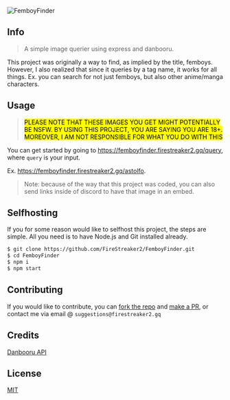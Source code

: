 ![FemboyFinder](https://socialify.git.ci/FireStreaker2/FemboyFinder/image?description=1&forks=1&issues=1&logo=https%3A%2F%2Fi.pinimg.com%2F736x%2F50%2F77%2F1f%2F50771f45b1c015cfbb8b0853ba7b8521.jpg&name=1&owner=1&pulls=1&stargazers=1&theme=Dark)

## Info
> A simple image querier using express and danbooru.

This project was originally a way to find, as implied by the title, femboys. However, I also realized that since it queries by a tag name, it works for all things. Ex. you can search for not just femboys, but also other anime/manga characters.

## Usage
> <mark>PLEASE NOTE THAT THESE IMAGES YOU GET MIGHT POTENTIALLY BE NSFW. BY USING THIS PROJECT, YOU ARE SAYING YOU ARE 18+. MOREOVER, I AM NOT RESPONSIBLE FOR WHAT YOU DO WITH THIS</mark>

You can get started by going to https://femboyfinder.firestreaker2.gq/query, where ``query`` is your input.   

Ex. https://femboyfinder.firestreaker2.gq/astolfo. 

> Note: because of the way that this project was coded, you can also send links inside of discord to have that image in an embed.

## Selfhosting
If you for some reason would like to selfhost this project, the steps are simple. All you need is to have Node.js and Git installed already.

```bash
$ git clone https://github.com/FireStreaker2/FemboyFinder.git
$ cd FemboyFinder
$ npm i
$ npm start
```

## Contributing
If you would like to contribute, you can <a href="https://github.com/FireStreaker2/FemboyFinder/fork">fork the repo</a> and <a href="https://github.com/FireStreaker2/FemboyFinder/compare">make a PR</a>, or contact me via email @ ``suggestions@firestreaker2.gq``

## Credits
<a href="https://betabooru.donmai.us/wiki_pages/help%3Aapi">Danbooru API</a>

## License
<a href="https://github.com/FireStreaker2/FemboyFinder/blob/main/LICENSE">MIT</a>